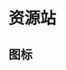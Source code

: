 <script setup>
import { icons } from './data.ts'

import NavContainer from '@/components/NavContainer/NavContainer.vue'
</script>

# 资源站

## 图标

<NavContainer :items="icons" />
